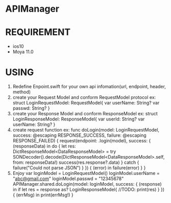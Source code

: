 # APIManager
# REQUIREMENT
- ios10
- Moya 11.0
# USING

1. Redefine Enpoint.swift for your own api infomation(url, endpoint, header, method)
2. create your Request Model and conform RequestModel protocol
  ex:
  struct LoginRequestModel: RequestModel{
      var userName: String?
      var passwd: String?
  }
3. create your Response Model and conform ResponseModel
  ex:
  struct LoginResponseModel: ResponseModel{
      var userId: String?
      var userName: String?
  }
4. create request function
  ex:
  func doLogin(model: LoginRequestModel, success: @escaping RESPONSE_SUCCESS, failure: @escaping RESPONSE_FAILED) {
          request(endpoint: .login(model), success: { (responseData) in
              do {
                  let res: DictResponseModel<DataResponseModel<LoginResponseModel>> = try SONDecoder().decode(DictResponseModel<DataResponseModel<LoginResponseModel>>.self, from: responseData!)
                  success(res.response?.data)
              } catch {
                  failure("Could not parse JSON")
              }
          }) { (error) in
              failure(error)
          }
  }
5. Enjoy
  var loginModel = LoginRequestModel()
  loginModel.userName = "abc@gmail.com"
  loginModel.passwd = "12345678"
  APIManager.shared.doLogin(model: loginModel, success: { (response) in
      if let res = response as? LoginResponseModel{
          //TODO:
          print(res)
      }
  }) { (errMsg) in
      print(errMsg!)
  }
